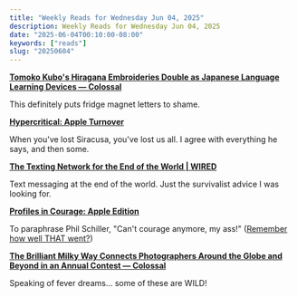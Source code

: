 ```yaml
---
title: "Weekly Reads for Wednesday Jun 04, 2025"
description: Weekly Reads for Wednesday Jun 04, 2025
date: "2025-06-04T00:10:00-08:00"
keywords: ["reads"]
slug: "20250604"
---
```

**[Tomoko Kubo's Hiragana Embroideries Double as Japanese Language Learning Devices — Colossal](https://www.thisiscolossal.com/2025/04/tomoko-kubo-hiragana-embroidery/)**

This definitely puts fridge magnet letters to shame.

**[Hypercritical: Apple Turnover](https://hypercritical.co/2025/05/09/apple-turnover)**  

When you've lost Siracusa, you've lost us all. I agree with everything he says, and then some.

**[The Texting Network for the End of the World | WIRED](https://www.wired.com/story/youre-not-ready-for-phone-dead-zones/)**  

Text messaging at the end of the world. Just the survivalist advice I was looking for.

**[Profiles in Courage: Apple Edition](https://spyglass.org/apple-you-cowards/)**  

To paraphrase Phil Schiller, "Can't courage anymore, my ass!" ([Remember how well THAT went?](https://www.macrumors.com/2022/12/19/the-trashcan-mac-pro-remembering-one-of-apples-most-controversial-designs-nine-years-later/))

**[The Brilliant Milky Way Connects Photographers Around the Globe and Beyond in an Annual Contest — Colossal](https://www.thisiscolossal.com/2025/05/milky-way-photographer-2025/)**  

Speaking of fever dreams... some of these are WILD!
